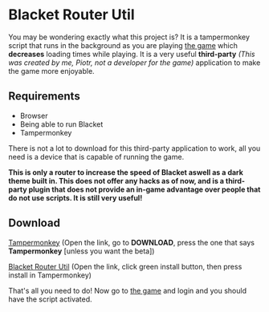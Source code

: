 
# Blacket Router Util

You may be wondering exactly what this project is? It is a tampermonkey script that runs in the background as you are playing [the game](https://blacket.org) which **decreases** loading times while playing. It is a very useful **third-party** *(This was created by me, Piotr, not a developer for the game)* application to make the game more enjoyable. 

## Requirements
* Browser
* Being able to run Blacket
* Tampermonkey

There is not a lot to download for this third-party application to work, all you need is a device that is capable of running the game.

**This is only a router to increase the speed of Blacket aswell as a dark theme built in. This does not offer any hacks as of now, and is a third-party plugin that does not provide an in-game advantage over people that do not use scripts. It is still very useful!**

## Download
[Tampermonkey](https://www.tampermonkey.net/) (Open the link, go to **DOWNLOAD**, press the one that says **Tampermonkey** [unless you want the beta])

[Blacket Router Util](https://greasyfork.org/en/scripts/478962-blacket-router-util) (Open the link, click green install button, then press install in Tampermonkey)

That's all you need to do! Now go to [the game](https://blacket.org) and login and you should have the script activated.
